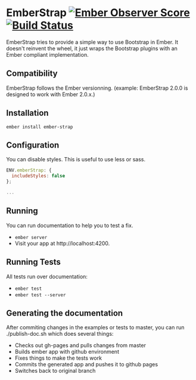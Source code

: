 # EmberStrap [![Ember Observer Score](http://emberobserver.com/badges/ember-strap.svg)](http://emberobserver.com/addons/ember-strap) [![Build Status](https://travis-ci.org/pierrickrouxel/ember-strap.svg)](https://travis-ci.org/pierrickrouxel/ember-strap)

EmberStrap tries to provide a simple way to use Bootstrap in Ember. It doesn't reinvent the wheel, it just wraps the Bootstrap plugins with an Ember compliant implementation.

## Compatibility

EmberStrap follows the Ember versionning. (example: EmberStrap 2.0.0 is designed to work with Ember 2.0.x.)

## Installation

`ember install ember-strap`

## Configuration

You can disable styles. This is useful to use less or sass.
```javascript
ENV.emberStrap: {
  includeStyles: false
};

...
```

## Running

You can run documentation to help you to test a fix.

* `ember server`
* Visit your app at http://localhost:4200.

## Running Tests

All tests run over documentation:

* `ember test`
* `ember test --server`

## Generating the documentation

After commiting changes in the examples or tests to master, you can run ./publish-doc.sh which does several things:

* Checks out gh-pages and pulls changes from master
* Builds ember app with github environment
* Fixes things to make the tests work
* Commits the generated app and pushes it to github pages
* Switches back to original branch
